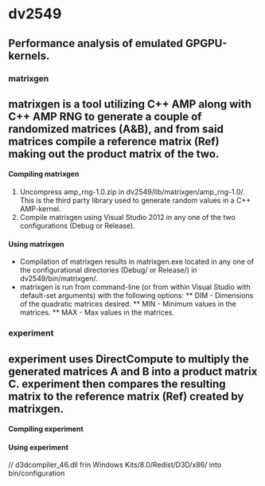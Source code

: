 dv2549
======
Performance analysis of emulated GPGPU-kernels.
------

### matrixgen
matrixgen is a tool utilizing C++ AMP along with C++ AMP RNG to generate a couple of randomized matrices (A&B), and from said matrices compile a reference matrix (Ref) making out the product matrix of the two.
------
#### Compiling matrixgen
1.	Uncompress amp_rng-1.0.zip in dv2549/lib/matrixgen/amp_rng-1.0/. This is the third party library used to generate random values in a C++ AMP-kernel.
2.	Compile matrixgen using Visual Studio 2012 in any one of the two configurations (Debug or Release).
#### Using matrixgen
*	Compilation of matrixgen results in matrixgen.exe located in any one of the configurational directories (Debug/ or Release/) in dv2549/bin/matrixgen/.
*	matrixgen is run from command-line (or from within Visual Studio with default-set arguments) with the following options:
**	DIM - Dimensions of the quadratic matrices desired.
**	MIN - Minimum values in the matrices.
**	MAX - Max values in the matrices.

### experiment
experiment uses DirectCompute to multiply the generated matrices A and B into a product matrix C. experiment then compares the resulting matrix to the reference matrix (Ref) created by matrixgen.
------
#### Compiling experiment
#### Using experiment

// d3dcompiler_46.dll frin Windows Kits/8.0/Redist/D3D/x86/ into bin/configuration